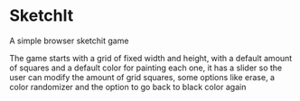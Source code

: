 # SketchIt
A simple browser sketchit game

The game starts with a grid of fixed width and height, with a default amount of squares and a default color for painting each one, it has a slider so the user can modify the amount of grid squares, some options like erase, a color randomizer and the option to go back to black color again
